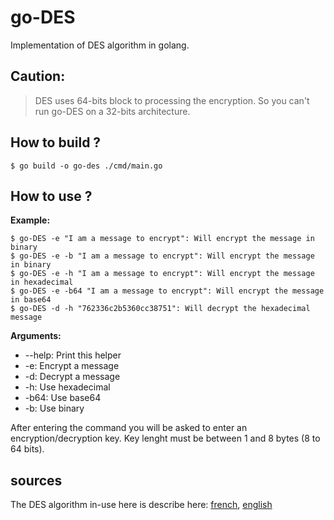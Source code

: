 # go-DES

Implementation of DES algorithm in golang.

## Caution: 
> DES uses 64-bits block to processing the encryption. So you can't run go-DES on a 32-bits architecture.

## How to build ?
```
$ go build -o go-des ./cmd/main.go
```

## How to use ?
**Example:**
```
$ go-DES -e "I am a message to encrypt": Will encrypt the message in binary
$ go-DES -e -b "I am a message to encrypt": Will encrypt the message in binary
$ go-DES -e -h "I am a message to encrypt": Will encrypt the message in hexadecimal
$ go-DES -e -b64 "I am a message to encrypt": Will encrypt the message in base64
$ go-DES -d -h "762336c2b5360cc38751": Will decrypt the hexadecimal message
```

**Arguments:**
- --help: Print this helper
- -e: Encrypt a message
- -d: Decrypt a message
- -h: Use hexadecimal
- -b64: Use base64
- -b: Use binary

After entering the command you will be asked to enter an encryption/decryption key. Key lenght must be between 1 and 8 bytes (8 to 64 bits).

## sources
The DES algorithm in-use here is describe here: [french](https://www.commentcamarche.net/contents/204-introduction-au-chiffrement-avec-des), [english](https://ccm.net/contents/134-introduction-to-encryption-with-des)
